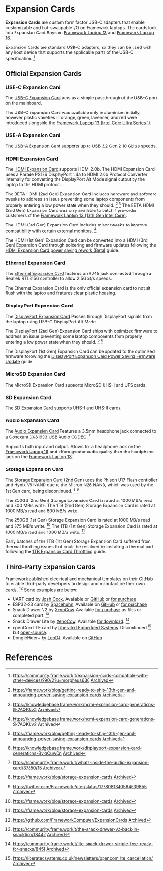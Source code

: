 # Expansion Cards
**Expansion Cards** are custom form factor USB-C adapters that enable customizable and hot-swappable I/O on Framework laptops. The cards lock into Expansion Card Bays on [Framework Laptop 13](/framework-laptop-13) and [Framework Laptop 16](/framework-laptop-16).

Expansion Cards are standard USB-C adapters, so they can be used with any host device that supports the applicable parts of the USB-C specification. [^1]

## Official Expansion Cards

### USB-C Expansion Card

The [USB-C Expansion Card](https://frame.work/products/usb-c-expansion-card) acts as a simple passthrough of the USB-C port on the mainboard.

The USB-C Expansion Card was available only in aluminium initially, however plastic varieties in orange, green, lavender, and red were introduced alongside the [Framework Laptop 13 (Intel Core Ultra Series 1)](/framework-laptop-13/core-ultra-1).

### USB-A Expansion Card

The [USB-A Expansion Card](https://frame.work/products/usb-a-expansion-card) supports up to USB 3.2 Gen 2 10 Gbit/s speeds.

### HDMI Expansion Card

The [HDMI Expansion Card](https://frame.work/products/hdmi-expansion-card-3rd-gen) supports HDMI 2.0b. The HDMI Expansion Card uses a Parade PS186 DisplayPort 1.4a to HDMI 2.0b Protocol Converter internally for converting the DisplayPort Alt Mode signal output by the laptop to the HDMI protocol.

The BETA HDMI (2nd Gen) Expansion Card includes hardware and software tweaks to address an issue preventing some laptop components from properly entering a low power state when they should. [^7] [^9] The BETA HDMI (2nd Gen) Expansion Card was only available to batch 1 pre-order customers of the [Framework Laptop 13 (13th Gen Intel Core)](/framework-laptop-13/13th-gen).

The HDMI (3rd Gen) Expansion Card includes minor tweaks to improve compatibility with certain external monitors. [^9]

The HDMI (1st Gen) Expansion Card can be converted into a HDMI (3rd Gen) Expansion Card through soldering and firmware updates following the [HDMI Expansion Card power saving rework (Beta)](https://guides.frame.work/Guide/HDMI+Expansion+Card+power+saving+rework+(Beta)/193?lang=en) guide.

### Ethernet Expansion Card

The [Ethernet Expansion Card](https://frame.work/products/ethernet-expansion-card) features an RJ45 jack connected through a Realtek RTL8156 controller to allow 2.5Gbit/s speeds.

The Ethernet Expansion Card is the only official expansion card to not sit flush with the laptop and features clear plastic housing.

### DisplayPort Expansion Card

The [DisplayPort Expansion Card](https://frame.work/products/displayport-2nd-gen-expansion-card) Passes through DisplayPort signals from the laptop using USB-C DisplayPort Alt Mode.

The DisplayPort (2nd Gen) Expansion Card ships with optimized firmware to address an issue preventing some laptop components from properly entering a low power state when they should. [^7] [^8]

The DisplayPort (1st Gen) Expansion Card can be updated to the optimized firmware following the [DisplayPort Expansion Card Power Saving Firmware Update](https://guides.frame.work/Guide/DisplayPort+Expansion+Card+Power+Saving+Firmware+Update/194?lang=en) guide.

### MicroSD Expansion Card

The [MicroSD Expansion Card](https://frame.work/products/microsd-expansion-card) supports MicroSD UHS-I and UFS cards.

### SD Expansion Card

The [SD Expansion Card](https://frame.work/products/sd-expansion-card) supports UHS-I and UHS-II cards.

### Audio Expansion Card

The [Audio Expansion Card](https://frame.work/products/audio-expansion-card) Features a 3.5mm headphone jack connected to a Conexant CX31993 USB Audio CODEC. [^6]

Supports both input and output. Allows for a headphone jack on the [Framework Laptop 16](/framework-laptop-16) and offers greater audio quality than the headphone jack on the [Framework Laptop 13](/framework-laptop-13).

### Storage Expansion Card

The [Storage Expansion Card (2nd Gen)](https://frame.work/products/storage-expansion-card-2nd-gen) uses the Phison U17 Flash controller and Hynix V6 NAND due to the Micron N28 NAND, which was used by the 1st Gen card, being discontinued. [^10] [^11] 

The 250GB (2nd Gen) Storage Expansion Card is rated at 1000 MB/s read and 800 MB/s write. The 1TB (2nd Gen) Storage Expansion Card is rated at 1000 MB/s read and 800 MB/s write.

The 250GB (1st Gen) Storage Expansion Card is rated at 1000 MB/s read and 375 MB/s write. [^10] The 1TB (1st Gen) Storage Expansion Card is rated at 1000 MB/s read and 1000 MB/s write. [^10]

Early batches of the 1TB (1st Gen) Storage Expansion Card suffered from thermal throttling issues that could be resolved by installing a thermal pad following the [1TB Expansion Card Throttling](https://guides.frame.work/Guide/1TB+Expansion+Card+Throttling/105) guide.


## Third-Party Expansion Cards
Framework published electrical and mechanical templates on their GitHub to enable third-party developers to design and manufacture their own cards. [^2] Some examples are below:

- UART card by [Josh Cook](https://community.frame.work/u/josh_cook/). Available on [GitHub](https://github.com/jyancat/UART-Expansion-Card) or [for purchase](https://lectronz.com/products/uart-expansion-card)
- ESP32-S3 card by [Spacehuhn](https://www.youtube.com/watch?v=IML9c_MsyQU). Available on [GitHub](https://github.com/SpacehuhnTech/framework) or [for purchase](https://spacehuhn.store/products/framework-esp32-s3-expansion-card)
- Snack Drawer V2 by [XenoCow](https://community.frame.work/u/XenoCow). Available [for purchase](https://layers3d.square.site/) as files or completed part. [^3]
- Snack Drawer Lite by [XenoCow](https://community.frame.work/u/XenoCow). Available [for download](https://drive.protonmail.com/urls/W2XVGGM1R8#evo86FpGID76). [^4]
- openCom LTE card by [Liberated Embedded Systems](https://liberatedsystems.co.uk). Discontinued [^5] but [open-source](https://git.liberatedsystems.co.uk/jacob.eva/opencom-lte).
- DongleHider+ by [LeoDJ](https://github.com/LeoDJ). Available on [GitHub](https://github.com/LeoDJ/FW-EC-DongleHiderPlus)

# References
[^1]: <https://community.frame.work/t/expansion-cards-compatible-with-other-devices/990/2?u=morpheus636> [Archived](http://web.archive.org/web/20250114024550/https://community.frame.work/t/expansion-cards-compatible-with-other-devices/990/2?u=morpheus636) 
[^2]: <https://github.com/FrameworkComputer/ExpansionCards> [Archived](https://web.archive.org/web/20250114032422/https://github.com/FrameworkComputer/ExpansionCards) 
[^3]: <https://community.frame.work/t/the-snack-drawer-v2-back-in-snacktion/18442> [Archived](http://web.archive.org/web/20250110172850/https://community.frame.work/t/the-snack-drawer-v2-back-in-snacktion/18442) 
[^4]: <https://community.frame.work/t/lite-snack-drawer-simple-free-ready-for-snacks/8451> [Archived](https://web.archive.org/web/20250114032837/https://community.frame.work/t/lite-snack-drawer-simple-free-ready-for-snacks/8451) 
[^5]: <https://liberatedsystems.co.uk/newsletters/opencom_lte_cancellation/> [Archived](http://web.archive.org/web/20241227203213/https://liberatedsystems.co.uk/newsletters/opencom_lte_cancellation/) 
[^6]: <https://community.frame.work/t/whats-inside-the-audio-expansion-card/37850/15> [Archived](http://web.archive.org/web/20250110053906/https://community.frame.work/t/whats-inside-the-audio-expansion-card/37850/15) 
[^7]: <https://frame.work/blog/getting-ready-to-ship-13th-gen-and-announcing-power-saving-expansion-cards> [Archived](https://web.archive.org/web/20250114033918/https://frame.work/blog/getting-ready-to-ship-13th-gen-and-announcing-power-saving-expansion-cards) 
[^8]: <https://knowledgebase.frame.work/displayport-expansion-card-generations-BylqCuwDn> [Archived](http://web.archive.org/web/20250110053953/https://knowledgebase.frame.work/displayport-expansion-card-generations-BylqCuwDn) 
[^9]: <https://knowledgebase.frame.work/hdmi-expansion-card-generations-Sk7AQKUv2> [Archived](http://web.archive.org/web/20250110054032/https://knowledgebase.frame.work/hdmi-expansion-card-generations-Sk7AQKUv2) 
[^10]: <https://frame.work/blog/storage-expansion-cards> [Archived](https://web.archive.org/web/20250114034719/https://frame.work/blog/storage-expansion-cards) 
[^11]: <https://twitter.com/FrameworkPuter/status/1778081340564639855> [Archived](http://web.archive.org/web/20241227203213/https://twitter.com/FrameworkPuter/status/1778081340564639855) 
[^12]: <https://frame.work/blog/introducing-the-new-framework-laptop-13-with-intel-core-ultra-series-1-processors> [Archived](http://web.archive.org/web/20250114032925/https://frame.work/blog/introducing-the-new-framework-laptop-13-with-intel-core-ultra-series-1-processors) 
